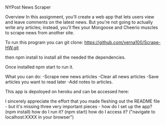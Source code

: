 NYPost News Scraper

Overview
In this assignment, you'll create a web app that lets users view and leave comments on the latest news. But you're not going to actually write any articles; instead, you'll flex your Mongoose and Cheerio muscles to scrape news from another site.

To run this program you can git clone:
https://github.com/verna100/Scrape-HW.git

then npm install to install all the needed the dependencies. 

Once installed npm start to run it.


What you can do:
-Scrape new news articles
-Clear all news articles
-Save articles you want to read later
-Add notes to articles.

This app is depoloyed on heroku and can be accessed here: 





I sincerely appreciate the effort that you made fleshing out the README file - but it's missing three very important pieces - how do I set up the app? (npm install) how do I run it? (npm start) how do I access it? ("navigate to localhost:XXXX in your browser")

